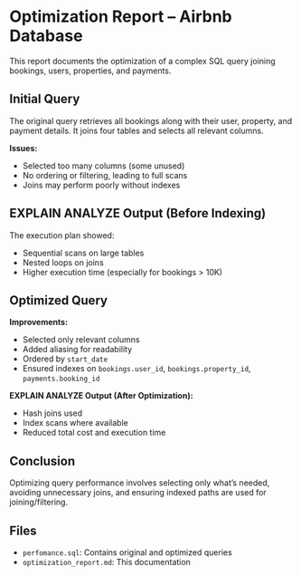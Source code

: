 # Optimization Report – Airbnb Database

This report documents the optimization of a complex SQL query joining bookings, users, properties, and payments.

## Initial Query

The original query retrieves all bookings along with their user, property, and payment details. It joins four tables and selects all relevant columns.

**Issues:**
- Selected too many columns (some unused)
- No ordering or filtering, leading to full scans
- Joins may perform poorly without indexes

## EXPLAIN ANALYZE Output (Before Indexing)

The execution plan showed:
- Sequential scans on large tables
- Nested loops on joins
- Higher execution time (especially for bookings > 10K)

## Optimized Query

**Improvements:**
- Selected only relevant columns
- Added aliasing for readability
- Ordered by `start_date`
- Ensured indexes on `bookings.user_id`, `bookings.property_id`, `payments.booking_id`

**EXPLAIN ANALYZE Output (After Optimization):**
- Hash joins used
- Index scans where available
- Reduced total cost and execution time

## Conclusion

Optimizing query performance involves selecting only what’s needed, avoiding unnecessary joins, and ensuring indexed paths are used for joining/filtering.

## Files

- `perfomance.sql`: Contains original and optimized queries
- `optimization_report.md`: This documentation
